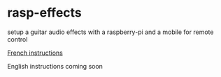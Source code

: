 # rasp-effects
setup a guitar audio effects with a raspberry-pi and a mobile for remote control

[French instructions](Setup_fr.md)

English instructions coming soon
